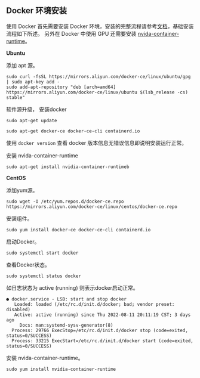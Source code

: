 
## Docker 环境安装

使用 Docker 首先需要安装 Docker  环境，安装的完整流程请参考[文档](https://docs.docker.com/engine/install/)，基础安装流程如下所述。
另外在 Docker 中使用 GPU 还需要安装 [nvida-container-runtime](https://github.com/NVIDIA/nvidia-container-runtime)。

**Ubuntu**

添加 apt 源。
```
sudo curl -fsSL https://mirrors.aliyun.com/docker-ce/linux/ubuntu/gpg | sudo apt-key add -
sudo add-apt-repository "deb [arch=amd64] https://mirrors.aliyun.com/docker-ce/linux/ubuntu $(lsb_release -cs) stable"
```

软件源升级， 安装docker

```
sudo apt-get update

sudo apt-get docker-ce docker-ce-cli containerd.io
```

使用 `docker version` 查看 docker 版本信息无错误信息即说明安装运行正常。

安装 nvida-container-runtime

```
sudo apt-get install nvidia-container-runtimeb
```

**CentOS**

添加yum源。

```
sudo wget -O /etc/yum.repos.d/docker-ce.repo https://mirrors.aliyun.com/docker-ce/linux/centos/docker-ce.repo
```

安装组件。
```
sudo yum install docker-ce docker-ce-cli containerd.io
```

启动Docker。
```
sudo systemctl start docker
```

查看Docker状态。
```
sudo systemctl status docker
```

如日志状态为 active (running) 则表示docker启动正常。
```
● docker.service - LSB: start and stop docker
   Loaded: loaded (/etc/rc.d/init.d/docker; bad; vendor preset: disabled)
   Active: active (running) since Thu 2022-08-11 20:11:19 CST; 3 days ago
     Docs: man:systemd-sysv-generator(8)
  Process: 29766 ExecStop=/etc/rc.d/init.d/docker stop (code=exited, status=0/SUCCESS)
  Process: 33215 ExecStart=/etc/rc.d/init.d/docker start (code=exited, status=0/SUCCESS)
```

安装 nvida-container-runtime。

```
sudo yum install nvidia-container-runtime
```
